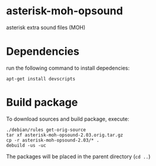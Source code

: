 asterisk-moh-opsound
====================

asterisk extra sound files (MOH)

Dependencies
============

run the following command to install depedencies:

    apt-get install devscripts

Build package
=============

To download sources and build package, execute:

    ./debian/rules get-orig-source
    tar xf asterisk-moh-opsound-2.03.orig.tar.gz
    cp -r asterisk-moh-opsound-2.03/* .
    debuild -us -uc
    
The packages will be placed in the parent directory (```cd ..```)
